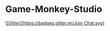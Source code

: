 # Game-Monkey-Studio
[![Gitter](https://badges.gitter.im/Join Chat.svg)](https://gitter.im/seppitm/Game-Monkey-Studio?utm_source=badge&utm_medium=badge&utm_campaign=pr-badge&utm_content=badge)